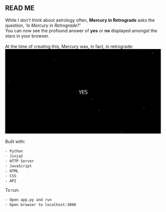 ## READ ME
While I don't think about astrology often, **Mercury in Retrograde** asks the question, _'Is Mercury in Retrograde?'_  <br>
You can now see the profound answer of **yes** or **no** displayed amongst the stars in your browser. <br><br>
At the time of creating this, Mercury was, in fact, in retrograde:
![](retrograde.gif)

Built with:
```
- Python
- Jinja2
- HTTP Server
- JavaScript
- HTML
- CSS
- API
```

To run:
```
- Open app.py and run
- Open browser to localhost:3000
```
